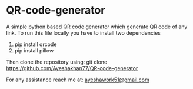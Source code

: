 # QR-code-generator

A simple python based QR code generator which generate QR code of any link.
To run this file locally you have to install two dependencies

1. pip install qrcode
2. pip install pillow

Then clone the repository using:
git clone https://github.com/Ayeshakhan77/QR-code-generator

For any assistance reach me at: ayeshawork51@gmail.com
